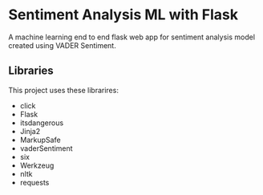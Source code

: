 
# Sentiment Analysis ML with Flask

A machine learning end to end flask web app for sentiment analysis model created using VADER Sentiment.


## Libraries

This project uses these librarires:

- click
- Flask
- itsdangerous
- Jinja2
- MarkupSafe
- vaderSentiment
- six
- Werkzeug
- nltk
- requests

